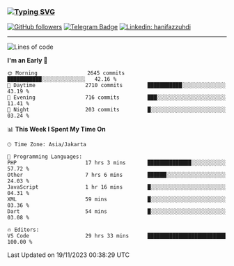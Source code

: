 ### [![Typing SVG](https://readme-typing-svg.herokuapp.com?font=lato&size=22&lines=Hi+There+👋)](https://git.io/typing-svg) 

[![GitHub followers](https://img.shields.io/github/followers/hanifazzuhdi?label=Follow&style=social)](https://github.com/hanifazzuhdi/?tab=follow) 
[![Telegram Badge](https://img.shields.io/badge/-hanif0198-blue?style=social&logo=telegram&link=https://www.t.me/hanif0198/)](https://www.t.me/hanif0198/) 
[![Linkedin: hanifazzuhdi](https://img.shields.io/badge/-hanifazzuhdi-blue?style=flat-square&logo=Linkedin&logoColor=white&link=https://www.linkedin.com/in/hanif-az-zuhdi-69688019b/)](https://www.linkedin.com/in/hanif-az-zuhdi-69688019b/) 

<hr/>

<!--START_SECTION:waka-->
![Lines of code](https://img.shields.io/badge/From%20Hello%20World%20I%27ve%20Written-39.2%20million%20lines%20of%20code-blue)

**I'm an Early 🐤** 

```text
🌞 Morning                2645 commits        ███████████░░░░░░░░░░░░░░   42.16 % 
🌆 Daytime                2710 commits        ███████████░░░░░░░░░░░░░░   43.19 % 
🌃 Evening                716 commits         ███░░░░░░░░░░░░░░░░░░░░░░   11.41 % 
🌙 Night                  203 commits         █░░░░░░░░░░░░░░░░░░░░░░░░   03.24 % 
```


📊 **This Week I Spent My Time On** 

```text
🕑︎ Time Zone: Asia/Jakarta

💬 Programming Languages: 
PHP                      17 hrs 3 mins       ██████████████░░░░░░░░░░░   57.72 % 
Other                    7 hrs 6 mins        ██████░░░░░░░░░░░░░░░░░░░   24.03 % 
JavaScript               1 hr 16 mins        █░░░░░░░░░░░░░░░░░░░░░░░░   04.31 % 
XML                      59 mins             █░░░░░░░░░░░░░░░░░░░░░░░░   03.36 % 
Dart                     54 mins             █░░░░░░░░░░░░░░░░░░░░░░░░   03.08 % 

🔥 Editors: 
VS Code                  29 hrs 33 mins      █████████████████████████   100.00 % 
```


 Last Updated on 19/11/2023 00:38:29 UTC
<!--END_SECTION:waka-->
